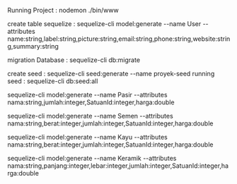 Running Project : nodemon ./bin/www

create table sequelize : sequelize-cli model:generate --name User --attributes name:string,label:string,picture:string,email:string,phone:string,website:string,summary:string

migration Database : sequelize-cli db:migrate



create seed : sequelize-cli seed:generate --name proyek-seed
running seed : sequelize-cli db:seed:all

<!-- <div class="form-group">
            <label>Satuan</label>
            <select required id="satuan" name="satuan" class="form-control">
              <option value="">--- Pilih Satuan Barang ---</option>
              <% for (let i = 0; i < satuan.length; i++ ) { %>
              <option value="<%= satuan[i].id %>"><%= satuan[i].nama_satuan %></option>
              <% } %>
            </select>
          </div> -->

sequelize-cli model:generate --name Pasir --attributes nama:string,jumlah:integer,SatuanId:integer,harga:double

sequelize-cli model:generate --name Semen --attributes nama:string,berat:integer,jumlah:integer,SatuanId:integer,harga:double

sequelize-cli model:generate --name Kayu --attributes nama:string,berat:integer,jumlah:integer,SatuanId:integer,harga:double

sequelize-cli model:generate --name Keramik --attributes nama:string,panjang:integer,lebar:integer,jumlah:integer,SatuanId:integer,harga:double

